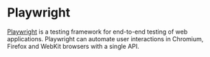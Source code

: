 # Playwright

[Playwright](https://playwright.dev/) is a testing framework for end-to-end testing of web applications.
Playwright can automate user interactions in Chromium, Firefox and WebKit browsers with a single API.
